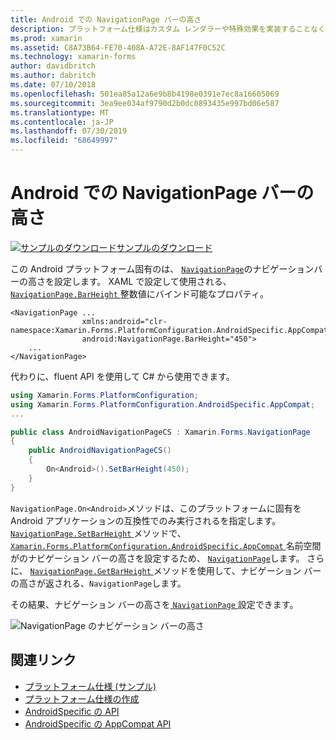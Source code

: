 ```yaml
---
title: Android での NavigationPage バーの高さ
description: プラットフォーム仕様はカスタム レンダラーや特殊効果を実装することなく、特定のプラットフォームでのみ利用できる機能の使用を可能にします。 この記事では、NavigationPage のナビゲーションバーの高さを設定する Android プラットフォーム固有のを使用する方法について説明します。
ms.prod: xamarin
ms.assetid: C8A73B64-FE70-408A-A72E-8AF147F0C52C
ms.technology: xamarin-forms
author: davidbritch
ms.author: dabritch
ms.date: 07/10/2018
ms.openlocfilehash: 501ea85a12a6e9b8b4198e0391e7ec8a16605069
ms.sourcegitcommit: 3ea9ee034af9790d2b0dc0893435e997bd06e587
ms.translationtype: MT
ms.contentlocale: ja-JP
ms.lasthandoff: 07/30/2019
ms.locfileid: "68649997"
---
```

# <a name="navigationpage-bar-height-on-android"></a>Android での NavigationPage バーの高さ

[![サンプルのダウンロード](~/media/shared/download.png)サンプルのダウンロード](https://docs.microsoft.com/samples/xamarin/xamarin-forms-samples/userinterface-platformspecifics)

この Android プラットフォーム固有のは、 [`NavigationPage`](xref:Xamarin.Forms.NavigationPage)のナビゲーションバーの高さを設定します。 XAML で設定して使用される、 [ `NavigationPage.BarHeight` ](xref:Xamarin.Forms.PlatformConfiguration.AndroidSpecific.AppCompat.NavigationPage.BarHeightProperty)整数値にバインド可能なプロパティ。

```xaml
<NavigationPage ...
                xmlns:android="clr-namespace:Xamarin.Forms.PlatformConfiguration.AndroidSpecific.AppCompat;assembly=Xamarin.Forms.Core"
                android:NavigationPage.BarHeight="450">
    ...
</NavigationPage>
```

代わりに、fluent API を使用して C# から使用できます。

```csharp
using Xamarin.Forms.PlatformConfiguration;
using Xamarin.Forms.PlatformConfiguration.AndroidSpecific.AppCompat;
...

public class AndroidNavigationPageCS : Xamarin.Forms.NavigationPage
{
    public AndroidNavigationPageCS()
    {
        On<Android>().SetBarHeight(450);
    }
}
```

`NavigationPage.On<Android>`メソッドは、このプラットフォームに固有を Android アプリケーションの互換性でのみ実行されるを指定します。 [ `NavigationPage.SetBarHeight` ](xref:Xamarin.Forms.PlatformConfiguration.AndroidSpecific.AppCompat.NavigationPage.SetBarHeight(Xamarin.Forms.IPlatformElementConfiguration{Xamarin.Forms.PlatformConfiguration.Android,Xamarin.Forms.NavigationPage},System.Int32))メソッドで、 [ `Xamarin.Forms.PlatformConfiguration.AndroidSpecific.AppCompat` ](xref:Xamarin.Forms.PlatformConfiguration.AndroidSpecific.AppCompat)名前空間がのナビゲーション バーの高さを設定するため、 [ `NavigationPage`](xref:Xamarin.Forms.NavigationPage)します。 さらに、 [ `NavigationPage.GetBarHeight` ](xref:Xamarin.Forms.PlatformConfiguration.AndroidSpecific.AppCompat.NavigationPage.GetBarHeight(Xamarin.Forms.IPlatformElementConfiguration{Xamarin.Forms.PlatformConfiguration.Android,Xamarin.Forms.NavigationPage}))メソッドを使用して、ナビゲーション バーの高さが返される、`NavigationPage`します。

その結果、ナビゲーション バーの高さを[ `NavigationPage` ](xref:Xamarin.Forms.NavigationPage)設定できます。

![](navigationpage-bar-height-images/navigationpage-barheight.png "NavigationPage のナビゲーション バーの高さ")

## <a name="related-links"></a>関連リンク

- [プラットフォーム仕様 (サンプル)](https://docs.microsoft.com/samples/xamarin/xamarin-forms-samples/userinterface-platformspecifics)
- [プラットフォーム仕様の作成](~/xamarin-forms/platform/platform-specifics/index.md#creating-platform-specifics)
- [AndroidSpecific の API](xref:Xamarin.Forms.PlatformConfiguration.AndroidSpecific)
- [AndroidSpecific の AppCompat API](xref:Xamarin.Forms.PlatformConfiguration.AndroidSpecific.AppCompat)
